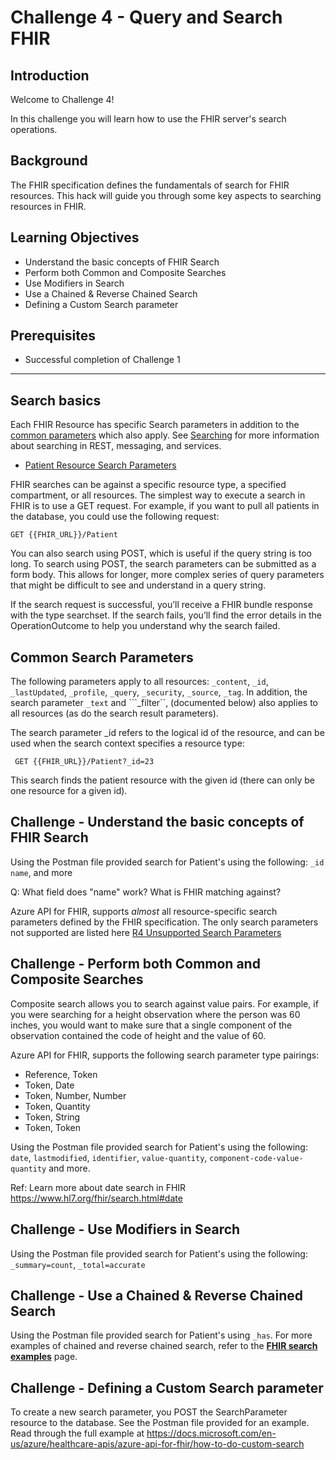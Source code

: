 #  Challenge 4 - Query and Search FHIR

## Introduction

Welcome to Challenge 4!

In this challenge you will learn how to use the FHIR server's search operations.

## Background
The FHIR specification defines the fundamentals of search for FHIR resources. This hack will guide you through some key aspects to searching resources in FHIR. 

## Learning Objectives 
+ Understand the basic concepts of FHIR Search
+ Perform both Common and Composite Searches 
+ Use Modifiers in Search 
+ Use a Chained & Reverse Chained Search 
+ Defining a Custom Search parameter 

## Prerequisites
+ Successful completion of Challenge 1

---

## Search basics 
Each FHIR Resource has specific Search parameters in addition to the [common parameters](https://www.hl7.org/fhir/search.html#all) which also apply. See [Searching](https://www.hl7.org/fhir/search.html) for more information about searching in REST, messaging, and services.  

+ [Patient Resource Search Parameters](https://www.hl7.org/fhir/patient.html#search)


FHIR searches can be against a specific resource type, a specified compartment, or all resources. The simplest way to execute a search in FHIR is to use a GET request. For example, if you want to pull all patients in the database, you could use the following request:

```azurecli
GET {{FHIR_URL}}/Patient
```

You can also search using POST, which is useful if the query string is too long. To search using POST, the search parameters can be submitted as a form body. This allows for longer, more complex series of query parameters that might be difficult to see and understand in a query string.

If the search request is successful, you’ll receive a FHIR bundle response with the type searchset. If the search fails, you’ll find the error details in the OperationOutcome to help you understand why the search failed.

## Common Search Parameters 
The following parameters apply to all resources: ```_content```, ```_id```, ```_lastUpdated```, ```_profile```, ```_query```, ```_security```, ```_source```, ```_tag```.  In addition, the search parameter ```_text``` and ```_filter``, (documented below) also applies to all resources (as do the search result parameters).

The search parameter _id refers to the logical id of the resource, and can be used when the search context specifies a resource type:

```azurecli
 GET {{FHIR_URL}}/Patient?_id=23
```

This search finds the patient resource with the given id (there can only be one resource for a given id). 
  

## Challenge - Understand the basic concepts of FHIR Search
Using the Postman file provided search for Patient's using the following: ```_id``` ```name```, and more 

Q:  What field does "name" work?  What is FHIR matching against?

Azure API for FHIR, supports _almost_ all resource-specific search parameters defined by the FHIR specification. The only search parameters not supported are listed here [R4 Unsupported Search Parameters](https://github.com/microsoft/fhir-server/blob/main/src/Microsoft.Health.Fhir.Core/Data/R4/unsupported-search-parameters.json)

  
## Challenge - Perform both Common and Composite Searches 
Composite search allows you to search against value pairs. For example, if you were searching for a height observation where the person was 60 inches, you would want to make sure that a single component of the observation contained the code of height and the value of 60. 

Azure API for FHIR, supports the following search parameter type pairings:
+ Reference, Token
+ Token, Date
+ Token, Number, Number
+ Token, Quantity
+ Token, String
+ Token, Token

Using the Postman file provided search for Patient's using the following: ```date```, ```lastmodified```, ```identifier```, ```value-quantity```, ```component-code-value-quantity``` and more.  

Ref:  Learn more about date search in FHIR https://www.hl7.org/fhir/search.html#date 
  

## Challenge - Use Modifiers in Search 
Using the Postman file provided search for Patient's using the following: ```_summary=count```, ```_total=accurate```  


  

## Challenge - Use a Chained & Reverse Chained Search 
Using the Postman file provided search for Patient's using ```_has```.  For more examples of chained and reverse chained search, refer to the **[FHIR search examples](https://docs.microsoft.com/en-us/azure/healthcare-apis/azure-api-for-fhir/search-samples)** page.

  

## Challenge - Defining a Custom Search parameter 
To create a new search parameter, you POST the SearchParameter resource to the database.  See the Postman file provided for an example.  Read through the full example at https://docs.microsoft.com/en-us/azure/healthcare-apis/azure-api-for-fhir/how-to-do-custom-search 
